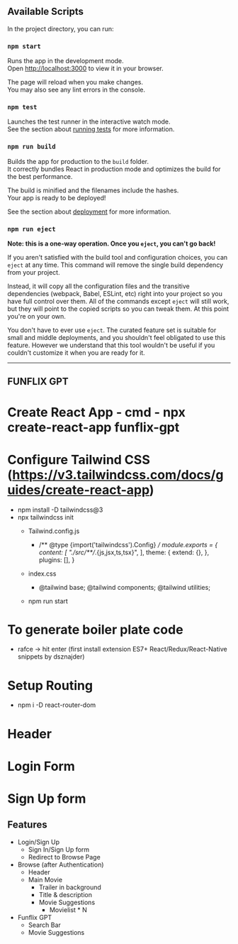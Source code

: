 ## Available Scripts

In the project directory, you can run:

### `npm start`

Runs the app in the development mode.\
Open [http://localhost:3000](http://localhost:3000) to view it in your browser.

The page will reload when you make changes.\
You may also see any lint errors in the console.

### `npm test`

Launches the test runner in the interactive watch mode.\
See the section about [running tests](https://facebook.github.io/create-react-app/docs/running-tests) for more information.

### `npm run build`

Builds the app for production to the `build` folder.\
It correctly bundles React in production mode and optimizes the build for the best performance.

The build is minified and the filenames include the hashes.\
Your app is ready to be deployed!

See the section about [deployment](https://facebook.github.io/create-react-app/docs/deployment) for more information.

### `npm run eject`

**Note: this is a one-way operation. Once you `eject`, you can't go back!**

If you aren't satisfied with the build tool and configuration choices, you can `eject` at any time. This command will remove the single build dependency from your project.

Instead, it will copy all the configuration files and the transitive dependencies (webpack, Babel, ESLint, etc) right into your project so you have full control over them. All of the commands except `eject` will still work, but they will point to the copied scripts so you can tweak them. At this point you're on your own.

You don't have to ever use `eject`. The curated feature set is suitable for small and middle deployments, and you shouldn't feel obligated to use this feature. However we understand that this tool wouldn't be useful if you couldn't customize it when you are ready for it.


------------------------------------------------------------------------------------------------------------------------------------------------------------------------------------------------------------------------------------------------------------



## FUNFLIX GPT

# Create React App - cmd - npx create-react-app funflix-gpt

# Configure Tailwind CSS (https://v3.tailwindcss.com/docs/guides/create-react-app)
   - npm install -D tailwindcss@3
   - npx tailwindcss init
     - Tailwind.config.js  
         - /** @type {import('tailwindcss').Config} */
         module.exports = {
           content: [
             "./src/**/*.{js,jsx,ts,tsx}",
           ],
           theme: {
             extend: {},
           },
           plugins: [],
         }

     - index.css
        - @tailwind base;
        @tailwind components;
        @tailwind utilities;
        
     - npm run start

# To generate boiler plate code
- rafce -> hit enter (first install extension ES7+ React/Redux/React-Native snippets by dsznajder)

# Setup Routing
- npm i -D react-router-dom

# Header 
# Login Form 
# Sign Up form




## Features
- Login/Sign Up 
   - Sign In/Sign Up form
   - Redirect to Browse Page
- Browse (after Authentication)
   - Header
   - Main Movie
      - Trailer in background
      - Title & description
      - Movie Suggestions
          - Movielist * N
- Funflix GPT
   - Search Bar
   - Movie Suggestions

